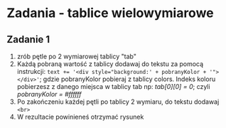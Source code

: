 # Zadania - tablice wielowymiarowe

## Zadanie 1
1. zrób pętle po 2 wymiarowej tablicy "tab"
2. Każdą pobraną wartość z tablicy dodawaj do tekstu za pomocą instrukcji:
   `text += '<div style="background:' + pobranyKolor + '"></div>'`;
   gdzie pobranyKolor pobieraj z tablicy colors. Indeks koloru pobierzesz z danego miejsca w tablicy tab np: *tab[0][0] = 0*; czyli *pobranyKolor = #ffffff*
3. Po zakończeniu każdej pętli po tablicy 2 wymiaru, do tekstu dodawaj `<br>`
4. W rezultacie powinieneś otrzymać rysunek